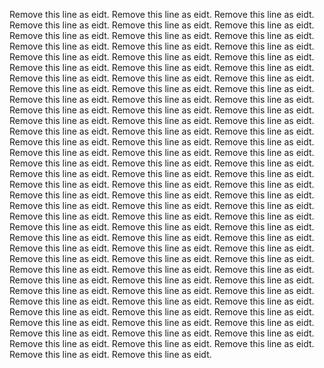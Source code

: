 Remove this line as eidt.
Remove this line as eidt.
Remove this line as eidt.
Remove this line as eidt.
Remove this line as eidt.
Remove this line as eidt.
Remove this line as eidt.
Remove this line as eidt.
Remove this line as eidt.
Remove this line as eidt.
Remove this line as eidt.
Remove this line as eidt.
Remove this line as eidt.
Remove this line as eidt.
Remove this line as eidt.
Remove this line as eidt.
Remove this line as eidt.
Remove this line as eidt.
Remove this line as eidt.
Remove this line as eidt.
Remove this line as eidt.
Remove this line as eidt.
Remove this line as eidt.
Remove this line as eidt.
Remove this line as eidt.
Remove this line as eidt.
Remove this line as eidt.
Remove this line as eidt.
Remove this line as eidt.
Remove this line as eidt.
Remove this line as eidt.
Remove this line as eidt.
Remove this line as eidt.
Remove this line as eidt.
Remove this line as eidt.
Remove this line as eidt.
Remove this line as eidt.
Remove this line as eidt.
Remove this line as eidt.
Remove this line as eidt.
Remove this line as eidt.
Remove this line as eidt.
Remove this line as eidt.
Remove this line as eidt.
Remove this line as eidt.
Remove this line as eidt.
Remove this line as eidt.
Remove this line as eidt.
Remove this line as eidt.
Remove this line as eidt.
Remove this line as eidt.
Remove this line as eidt.
Remove this line as eidt.
Remove this line as eidt.
Remove this line as eidt.
Remove this line as eidt.
Remove this line as eidt.
Remove this line as eidt.
Remove this line as eidt.
Remove this line as eidt.
Remove this line as eidt.
Remove this line as eidt.
Remove this line as eidt.
Remove this line as eidt.
Remove this line as eidt.
Remove this line as eidt.
Remove this line as eidt.
Remove this line as eidt.
Remove this line as eidt.
Remove this line as eidt.
Remove this line as eidt.
Remove this line as eidt.
Remove this line as eidt.
Remove this line as eidt.
Remove this line as eidt.
Remove this line as eidt.
Remove this line as eidt.
Remove this line as eidt.
Remove this line as eidt.
Remove this line as eidt.
Remove this line as eidt.
Remove this line as eidt.
Remove this line as eidt.
Remove this line as eidt.
Remove this line as eidt.
Remove this line as eidt.
Remove this line as eidt.
Remove this line as eidt.
Remove this line as eidt.
Remove this line as eidt.
Remove this line as eidt.
Remove this line as eidt.
Remove this line as eidt.
Remove this line as eidt.
Remove this line as eidt.
Remove this line as eidt.
Remove this line as eidt.
Remove this line as eidt.
